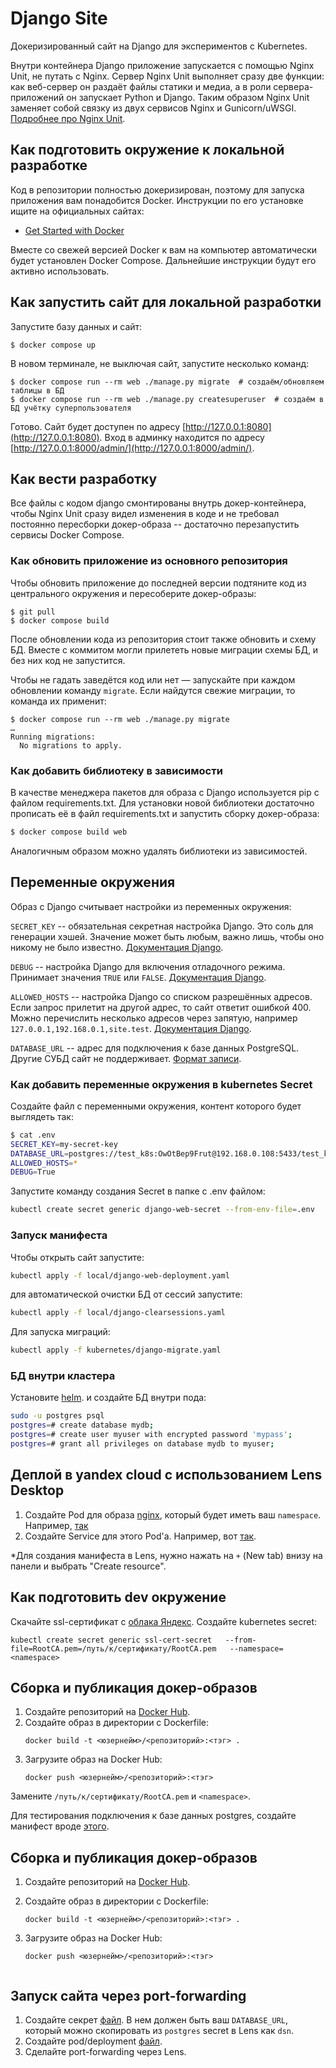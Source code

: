 # Django Site

Докеризированный сайт на Django для экспериментов с Kubernetes.

Внутри контейнера Django приложение запускается с помощью Nginx Unit, не путать с Nginx. Сервер Nginx Unit выполняет сразу две функции: как веб-сервер он раздаёт файлы статики и медиа, а в роли сервера-приложений он запускает Python и Django. Таким образом Nginx Unit заменяет собой связку из двух сервисов Nginx и Gunicorn/uWSGI. [Подробнее про Nginx Unit](https://unit.nginx.org/).

## Как подготовить окружение к локальной разработке

Код в репозитории полностью докеризирован, поэтому для запуска приложения вам понадобится Docker. Инструкции по его установке ищите на официальных сайтах:

- [Get Started with Docker](https://www.docker.com/get-started/)

Вместе со свежей версией Docker к вам на компьютер автоматически будет установлен Docker Compose. Дальнейшие инструкции будут его активно использовать.

## Как запустить сайт для локальной разработки

Запустите базу данных и сайт:

```shell
$ docker compose up
```

В новом терминале, не выключая сайт, запустите несколько команд:

```shell
$ docker compose run --rm web ./manage.py migrate  # создаём/обновляем таблицы в БД
$ docker compose run --rm web ./manage.py createsuperuser  # создаём в БД учётку суперпользователя
```

Готово. Сайт будет доступен по адресу [http://127.0.0.1:8080](http://127.0.0.1:8080). Вход в админку находится по адресу [http://127.0.0.1:8000/admin/](http://127.0.0.1:8000/admin/).

## Как вести разработку

Все файлы с кодом django смонтированы внутрь докер-контейнера, чтобы Nginx Unit сразу видел изменения в коде и не требовал постоянно пересборки докер-образа -- достаточно перезапустить сервисы Docker Compose.

### Как обновить приложение из основного репозитория

Чтобы обновить приложение до последней версии подтяните код из центрального окружения и пересоберите докер-образы:

``` shell
$ git pull
$ docker compose build
```

После обновлении кода из репозитория стоит также обновить и схему БД. Вместе с коммитом могли прилететь новые миграции схемы БД, и без них код не запустится.

Чтобы не гадать заведётся код или нет — запускайте при каждом обновлении команду `migrate`. Если найдутся свежие миграции, то команда их применит:

```shell
$ docker compose run --rm web ./manage.py migrate
…
Running migrations:
  No migrations to apply.
```

### Как добавить библиотеку в зависимости

В качестве менеджера пакетов для образа с Django используется pip с файлом requirements.txt. Для установки новой библиотеки достаточно прописать её в файл requirements.txt и запустить сборку докер-образа:

```sh
$ docker compose build web
```

Аналогичным образом можно удалять библиотеки из зависимостей.

<a name="env-variables"></a>
## Переменные окружения

Образ с Django считывает настройки из переменных окружения:

`SECRET_KEY` -- обязательная секретная настройка Django. Это соль для генерации хэшей. Значение может быть любым, важно лишь, чтобы оно никому не было известно. [Документация Django](https://docs.djangoproject.com/en/3.2/ref/settings/#secret-key).

`DEBUG` -- настройка Django для включения отладочного режима. Принимает значения `TRUE` или `FALSE`. [Документация Django](https://docs.djangoproject.com/en/3.2/ref/settings/#std:setting-DEBUG).

`ALLOWED_HOSTS` -- настройка Django со списком разрешённых адресов. Если запрос прилетит на другой адрес, то сайт ответит ошибкой 400. Можно перечислить несколько адресов через запятую, например `127.0.0.1,192.168.0.1,site.test`. [Документация Django](https://docs.djangoproject.com/en/3.2/ref/settings/#allowed-hosts).

`DATABASE_URL` -- адрес для подключения к базе данных PostgreSQL. Другие СУБД сайт не поддерживает. [Формат записи](https://github.com/jacobian/dj-database-url#url-schema).

### Как добавить переменные окружения в kubernetes Secret

Создайте файл с переменными окружения, контент которого будет выглядеть так:

```sh
$ cat .env
SECRET_KEY=my-secret-key
DATABASE_URL=postgres://test_k8s:OwOtBep9Frut@192.168.0.108:5433/test_k8s
ALLOWED_HOSTS=*
DEBUG=True
```

Запустите команду создания Secret в папке с .env файлом:

```sh
kubectl create secret generic django-web-secret --from-env-file=.env
```

### Запуск манифеста

Чтобы открыть сайт запустите:

```sh
kubectl apply -f local/django-web-deployment.yaml
```

для автоматической очистки БД от сессий запустите:

```sh
kubectl apply -f local/django-clearsessions.yaml
```

Для запуска миграций:

```sh
kubectl apply -f kubernetes/django-migrate.yaml
```

### БД внутри кластера

Установите [helm](https://artifacthub.io/packages/helm/bitnami/postgresql). и создайте БД внутри пода:

```sh
sudo -u postgres psql
postgres=# create database mydb;
postgres=# create user myuser with encrypted password 'mypass';
postgres=# grant all privileges on database mydb to myuser;
```

## Деплой в yandex cloud с использованием Lens Desktop
1. Создайте Pod для образа [nginx](https://hub.docker.com/_/nginx), который будет иметь ваш `namespace`. Например, [так](envs/yc-sirius-test/nginx-pod.yaml)
2. Создайте Service для этого Pod'а. Например, вот [так](envs/yc-sirius-test/nginx-service.yaml).

*Для создания манифеста в Lens, нужно нажать на `+` (New tab) внизу на панели и выбрать "Create resource".

## Как подготовить dev окружение

Скачайте ssl-сертификат с [облака Яндекс](https://storage.yandexcloud.net/cloud-certs/RootCA.pem).
Создайте kubernetes secret:
```commandline
kubectl create secret generic ssl-cert-secret   --from-file=RootCA.pem=/путь/к/сертификату/RootCA.pem   --namespace=<namespace>
```

## Сборка и публикация докер-образов
1. Создайте репозиторий на [Docker Hub](https://hub.docker.com).
2. Создайте образ в директории с Dockerfile:
    ```
   docker build -t <юзернейм>/<репозиторий>:<тэг> .
   ```
3. Загрузите образ на Docker Hub:
    ```
    docker push <юзернейм>/<репозиторий>:<тэг>
   ```

Замените `/путь/к/сертификату/RootCA.pem` и `<namespace>`.

Для тестирования подключения к базе данных postgres, создайте манифест вроде [этого](envs/yc-sirius-test/postgres-client.yaml).

## Сборка и публикация докер-образов
1. Создайте репозиторий на [Docker Hub](https://hub.docker.com).
2. Создайте образ в директории с Dockerfile:
    ```
   docker build -t <юзернейм>/<репозиторий>:<тэг> .
   ```
3. Загрузите образ на Docker Hub:
    ```
    docker push <юзернейм>/<репозиторий>:<тэг>
   ```

      ```

## Запуск сайта через port-forwarding
1. Создайте секрет [файл](envs/yc-sirius/edu-hopeful-ritchie/django-web-secret.yaml). В нем должен быть ваш `DATABASE_URL`, который можно скопировать из `postgres` secret в Lens как `dsn`.
2. Создайте pod/deployment [файл](envs/yc-sirius/edu-hopeful-ritchie/django-web-deployment.yaml).
3. Сделайте port-forwarding через Lens.